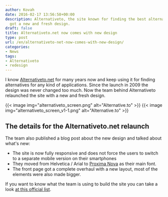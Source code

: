 ```yaml
---
author: Kovah
date: 2016-02-17 13:56:58+00:00
description: Alternativeto, the site known for finding the best alternative applications,
  got a new and fresh design.
draft: false
title: Alternativeto.net now comes with new design
type: post
url: /en/alternativeto-net-now-comes-with-new-design/
categories:
- News
tags:
- Alternativeto
- redesign
---
```


I know [Alternativeto.net](https://alternativeto.net/) for many years now and keep using it for finding alternatives for any kind of applications. Since the launch in 2009 the design was never changed too much. Now the team behind Alternativeto relaunched the site with a new and fresh design.

{{< image img="alternativeto_screen.png" alt="Alternative.to" >}}
{{< image img="alternativeto_screen_v1-1.png" alt="Alternative.to" >}}

## The details for the Alternativeto.net relaunch

The team also published a blog post about the new design and talked about what's new:

* The site is now fully responsive and does not force the users to switch to a separate mobile version on their smartphones
* They moved from Helvetica / Arial to [Proxima Nova](https://typekit.com/fonts/proxima-nova) as their main font.
* The front page got a complete overhaul with a new layout, most of the elements were also made bigger.

If you want to know what the team is using to build the site you can take a look [at this official list](http://alternativeto.net/list/what-we-use-to-build-alternativeto).
